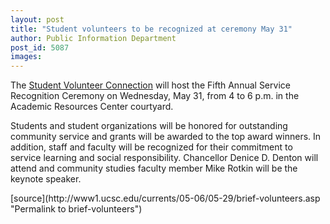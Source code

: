 ```yaml
---
layout: post
title: "Student volunteers to be recognized at ceremony May 31"
author: Public Information Department
post_id: 5087
images:
---
```


<a name="content" id="content"></a>
<p>
  The <a href="http://volunteer.ucsc.edu/serviceawards/ceremony/">Student Volunteer Connection</a> will host the Fifth Annual Service Recognition Ceremony on Wednesday, May 31, from 4 to 6 p.m. in the Academic Resources Center courtyard.
</p>
<p>
  Students and student organizations will be honored for outstanding community service and grants will be awarded to the top award winners. In addition, staff and faculty will be recognized for their commitment to service learning and social responsibility. Chancellor Denice D. Denton will attend and community studies faculty member Mike Rotkin will be the keynote speaker.
</p>
[source](http://www1.ucsc.edu/currents/05-06/05-29/brief-volunteers.asp "Permalink to brief-volunteers")
